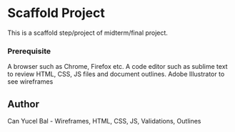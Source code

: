 # Scaffold Project
This is a scaffold step/project of midterm/final project.

### Prerequisite
A browser such as Chrome, Firefox etc.
A code editor such as sublime text to review HTML, CSS, JS files and document outlines.
Adobe Illustrator to see wireframes


## Author
Can Yucel Bal - Wireframes, HTML, CSS, JS, Validations, Outlines